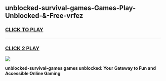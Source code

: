 
## unblocked-survival-games-Games-Play-Unblocked-&-Free-vrfez
<h3>
<a href="https://premium76.site?title=unblocked-survival-games&ref=24A">CLICK TO PLAY</a></h3>
<hr>

<h3>
<a href="https://premium76.site?title=unblocked-survival-games&ref=24A">CLICK 2 PLAY</a>
  
</h3>

<a href="https://premium76.site?title=unblocked-survival-games&ref=24A"><img src="https://clearcache.store/games.png"></a>


**unblocked-survival-games games unblocked: Your Gateway to Fun and Accessible Online Gaming**
